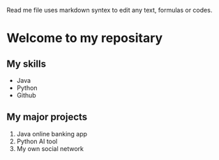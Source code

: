Read me file uses markdown syntex to edit any text, formulas or codes.

# Welcome to my repositary

## My skills
- Java
- Python
- Github
  
## My major projects
1. Java online banking app
2. Python AI tool
3. My own social network
